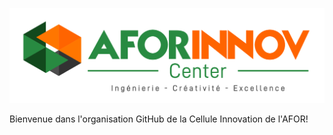 <p align="center">
  <img src="../gh-assets/logo-aforinnov.png" alt="Logo AFOR Innov"/>
</p>

Bienvenue dans l'organisation GitHub de la Cellule Innovation de l'AFOR!
